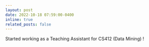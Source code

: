```yaml
---
layout: post
date: 2022-10-18 07:59:00-0400
inline: true
related_posts: false
---
```


Started working as a Teaching Assistant for CS412 (Data Mining) !